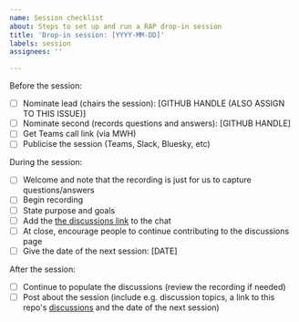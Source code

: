 ```yaml
---
name: Session checklist
about: Steps to set up and run a RAP drop-in session
title: 'Drop-in session: [YYYY-MM-DD]'
labels: session
assignees: ''

---
```


Before the session:

- [ ] Nominate lead (chairs the session): [GITHUB HANDLE (ALSO ASSIGN TO THIS ISSUE)]
- [ ] Nominate second (records questions and answers): [GITHUB HANDLE]
- [ ] Get Teams call link (via MWH)
- [ ] Publicise the session (Teams, Slack, Bluesky, etc)

During the session:

- [ ] Welcome and note that the recording is just for us to capture questions/answers
- [ ] Begin recording
- [ ] State purpose and goals
- [ ] Add the [the discussions link](https://github.com/The-Strategy-Unit/RAP_Drop_In/discussions) to the chat
- [ ] At close, encourage people to continue contributing to the discussions page
- [ ] Give the date of the next session: [DATE]

After the session:

- [ ] Continue to populate the discussions (review the recording if needed)
- [ ] Post about the session (include e.g. discussion topics, a link to this repo's [discussions](https://github.com/The-Strategy-Unit/RAP_Drop_In/discussions) and the date of the next session)

